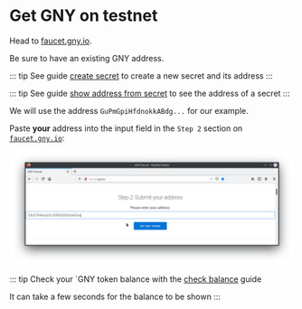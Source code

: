 # Get GNY on testnet

Head to [faucet.gny.io](http://faucet.gny.io).

Be sure to have an existing GNY address.

::: tip
See guide [create secret](./create-secret.md) to create a new secret and its address
:::

::: tip
See guide [show address from secret](./show-address-from-secret.md) to see the address of a secret
:::

<!-- address: GuPmGpiHfdnokkABdgimn21v24qj -->

We will use the address `GuPmGpiHfdnokkABdg...` for our example.

Paste **your** address into the input field in the `Step 2` section on [`faucet.gny.io`](faucet.gny.io):

![faucet form 2](../.vuepress/public/faucet_paste_address.png)

::: tip
Check your `GNY token balance with the [check balance](./check-balance.md) guide

It can take a few seconds for the balance to be shown
:::

